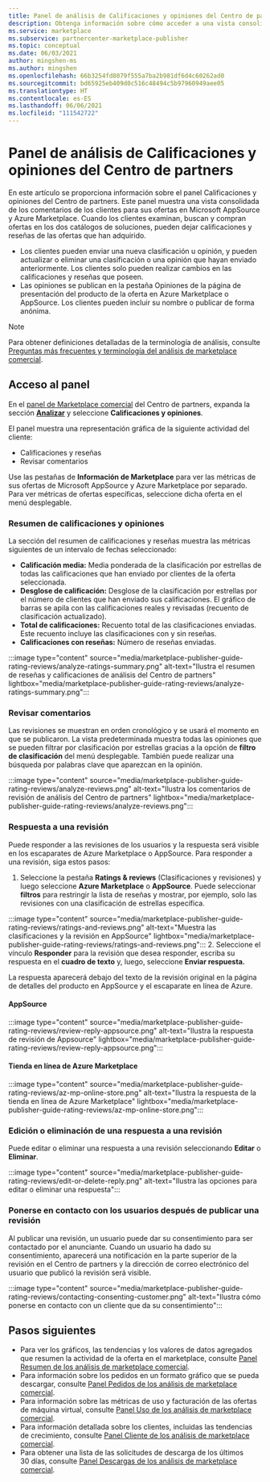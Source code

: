 ```yaml
---
title: Panel de análisis de Calificaciones y opiniones del Centro de partners
description: Obtenga información sobre cómo acceder a una vista consolidada de los comentarios de los clientes para sus ofertas en Microsoft AppSource y Azure Marketplace.
ms.service: marketplace
ms.subservice: partnercenter-marketplace-publisher
ms.topic: conceptual
ms.date: 06/03/2021
author: mingshen-ms
ms.author: mingshen
ms.openlocfilehash: 66b3254fd8079f555a7ba2b981df6d4c60262ad0
ms.sourcegitcommit: bd65925eb409d0c516c48494c5b97960949aee05
ms.translationtype: HT
ms.contentlocale: es-ES
ms.lasthandoff: 06/06/2021
ms.locfileid: "111542722"
---
```

# <a name="ratings--reviews-analytics-dashboard-in-partner-center"></a>Panel de análisis de Calificaciones y opiniones del Centro de partners

En este artículo se proporciona información sobre el panel Calificaciones y opiniones del Centro de partners. Este panel muestra una vista consolidada de los comentarios de los clientes para sus ofertas en Microsoft AppSource y Azure Marketplace. Cuando los clientes examinan, buscan y compran ofertas en los dos catálogos de soluciones, pueden dejar calificaciones y reseñas de las ofertas que han adquirido.

- Los clientes pueden enviar una nueva clasificación u opinión, y pueden actualizar o eliminar una clasificación o una opinión que hayan enviado anteriormente. Los clientes solo pueden realizar cambios en las calificaciones y reseñas que poseen.  
- Las opiniones se publican en la pestaña Opiniones de la página de presentación del producto de la oferta en Azure Marketplace o AppSource. Los clientes pueden incluir su nombre o publicar de forma anónima.  

>[!NOTE]
> Para obtener definiciones detalladas de la terminología de análisis, consulte [Preguntas más frecuentes y terminología del análisis de marketplace comercial](analytics-faq.md).

## <a name="access-the-dashboard"></a>Acceso al panel

En el [panel de Marketplace comercial](https://partner.microsoft.com/dashboard/commercial-marketplace/overview) del Centro de partners, expanda la sección **[Analizar](https://partner.microsoft.com/dashboard/commercial-marketplace/analytics/summary)** y seleccione **Calificaciones y opiniones**.

El panel muestra una representación gráfica de la siguiente actividad del cliente:

- Calificaciones y reseñas  
- Revisar comentarios

Use las pestañas de **Información de Marketplace** para ver las métricas de sus ofertas de Microsoft AppSource y Azure Marketplace por separado. Para ver métricas de ofertas específicas, seleccione dicha oferta en el menú desplegable.

### <a name="ratings--reviews-summary"></a>Resumen de calificaciones y opiniones

La sección del resumen de calificaciones y reseñas muestra las métricas siguientes de un intervalo de fechas seleccionado:

- **Calificación media:** Media ponderada de la clasificación por estrellas de todas las calificaciones que han enviado por clientes de la oferta seleccionada.
- **Desglose de calificación:** Desglose de la clasificación por estrellas por el número de clientes que han enviado sus calificaciones. El gráfico de barras se apila con las calificaciones reales y revisadas (recuento de clasificación actualizado).
- **Total de calificaciones:** Recuento total de las clasificaciones enviadas. Este recuento incluye las clasificaciones con y sin reseñas.
- **Calificaciones con reseñas:** Número de reseñas enviadas.

:::image type="content" source="media/marketplace-publisher-guide-rating-reviews/analyze-ratings-summary.png" alt-text="Ilustra el resumen de reseñas y calificaciones de análisis del Centro de partners" lightbox="media/marketplace-publisher-guide-rating-reviews/analyze-ratings-summary.png":::

### <a name="review-comments"></a>Revisar comentarios

Las revisiones se muestran en orden cronológico y se usará el momento en que se publicaron. La vista predeterminada muestra todas las opiniones que se pueden filtrar por clasificación por estrellas gracias a la opción de **filtro de clasificación** del menú desplegable. También puede realizar una búsqueda por palabras clave que aparezcan en la opinión.  

:::image type="content" source="media/marketplace-publisher-guide-rating-reviews/analyze-reviews.png" alt-text="Ilustra los comentarios de revisión de análisis del Centro de partners" lightbox="media/marketplace-publisher-guide-rating-reviews/analyze-reviews.png":::

### <a name="responding-to-a-review"></a>Respuesta a una revisión

Puede responder a las revisiones de los usuarios y la respuesta será visible en los escaparates de Azure Marketplace o AppSource. Para responder a una revisión, siga estos pasos:

1. Seleccione la pestaña **Ratings & reviews** (Clasificaciones y revisiones) y luego seleccione **Azure Marketplace** o **AppSource**. Puede seleccionar **filtros** para restringir la lista de reseñas y mostrar, por ejemplo, solo las revisiones con una clasificación de estrellas específica.

:::image type="content" source="media/marketplace-publisher-guide-rating-reviews/ratings-and-reviews.png" alt-text="Muestra las clasificaciones y la revisión en AppSource" lightbox="media/marketplace-publisher-guide-rating-reviews/ratings-and-reviews.png":::
2. Seleccione el vínculo **Responder** para la revisión que desea responder, escriba su respuesta en el **cuadro de texto** y, luego, seleccione **Enviar respuesta.**

La respuesta aparecerá debajo del texto de la revisión original en la página de detalles del producto en AppSource y el escaparate en línea de Azure.

#### <a name="appsource"></a>AppSource

:::image type="content" source="media/marketplace-publisher-guide-rating-reviews/review-reply-appsource.png" alt-text="Ilustra la respuesta de revisión de Appsource" lightbox="media/marketplace-publisher-guide-rating-reviews/review-reply-appsource.png":::

#### <a name="azure-marketplace-online-store"></a>Tienda en línea de Azure Marketplace

:::image type="content" source="media/marketplace-publisher-guide-rating-reviews/az-mp-online-store.png" alt-text="Ilustra la respuesta de la tienda en línea de Azure Marketplace" lightbox="media/marketplace-publisher-guide-rating-reviews/az-mp-online-store.png":::

### <a name="editing-or-deleting-a-response-to-a-review"></a>Edición o eliminación de una respuesta a una revisión

Puede editar o eliminar una respuesta a una revisión seleccionando **Editar** o **Eliminar**.

:::image type="content" source="media/marketplace-publisher-guide-rating-reviews/edit-or-delete-reply.png" alt-text="Ilustra las opciones para editar o eliminar una respuesta":::

### <a name="contacting-users-after-a-review-has-been-posted"></a>Ponerse en contacto con los usuarios después de publicar una revisión

Al publicar una revisión, un usuario puede dar su consentimiento para ser contactado por el anunciante. Cuando un usuario ha dado su consentimiento, aparecerá una notificación en la parte superior de la revisión en el Centro de partners y la dirección de correo electrónico del usuario que publicó la revisión será visible.

:::image type="content" source="media/marketplace-publisher-guide-rating-reviews/contacting-consenting-customer.png" alt-text="Ilustra cómo ponerse en contacto con un cliente que da su consentimiento":::

## <a name="next-steps"></a>Pasos siguientes

- Para ver los gráficos, las tendencias y los valores de datos agregados que resumen la actividad de la oferta en el marketplace, consulte [Panel Resumen de los análisis de marketplace comercial](summary-dashboard.md).
- Para información sobre los pedidos en un formato gráfico que se pueda descargar, consulte [Panel Pedidos de los análisis de marketplace comercial](orders-dashboard.md).
- Para información sobre las métricas de uso y facturación de las ofertas de máquina virtual, consulte [Panel Uso de los análisis de marketplace comercial](usage-dashboard.md).
- Para información detallada sobre los clientes, incluidas las tendencias de crecimiento, consulte [Panel Cliente de los análisis de marketplace comercial](customer-dashboard.md).
- Para obtener una lista de las solicitudes de descarga de los últimos 30 días, consulte [Panel Descargas de los análisis de marketplace comercial](downloads-dashboard.md).
